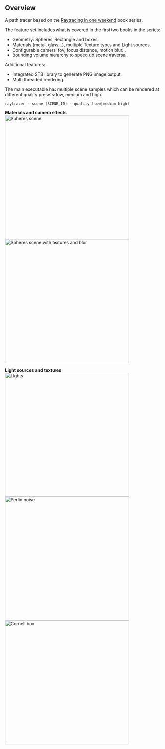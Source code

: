 ## Overview

A path tracer based on the [Raytracing in one weekend](https://raytracing.github.io/) book series.

The feature set includes what is covered in the first two books in the series:

- Geometry: Spheres, Rectangle and boxes.
- Materials (metal, glass...), multiple Texture types and Light sources.
- Configurable camera: fov, focus distance, motion blur...
- Bounding volume hierarchy to speed up scene traversal.

Additional features:
- Integrated STB library to generate PNG image output.
- Multi threaded rendering.

The main executable has multiple scene samples which can be rendered at different quality presets: low, medium and high.

```raytracer --scene [SCENE_ID] --quality [low|medium|high]```

**Materials and camera effects**
<br/>
<img title="Spheres scene" src="images/spheres-01.jpg" width="400">
<img title="Spheres scene with textures and blur" src="images/spheres-02.jpg" width="400">

**Light sources and textures**
<br />
<img title="Lights" src="images/lights.jpg" width="400">
<img title="Perlin noise" src="images/textured-spheres.jpg" width="400">
<br />
<img title="Cornell box" src="images/cornell-box.jpg" width="400">

